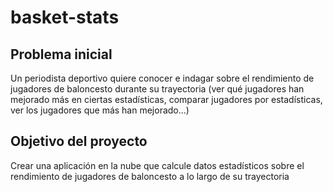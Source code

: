 # basket-stats

## Problema inicial
Un periodista deportivo quiere conocer e indagar sobre el rendimiento de jugadores de baloncesto durante su trayectoria (ver qué jugadores han mejorado más en ciertas estadísticas, comparar jugadores por estadísticas, ver los jugadores que más han mejorado...)

## Objetivo del proyecto
Crear una aplicación en la nube que calcule datos estadísticos sobre el rendimiento de jugadores de baloncesto a lo largo de su trayectoria